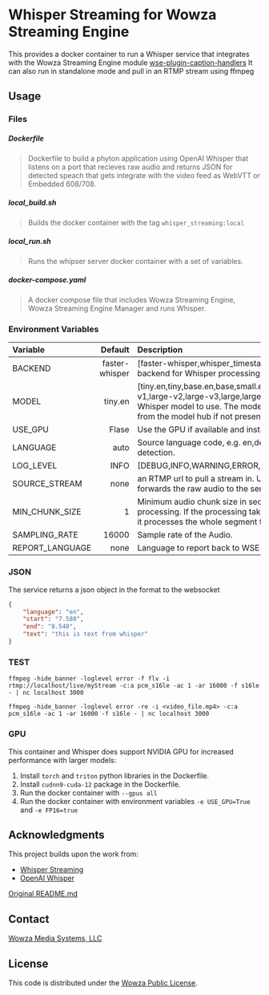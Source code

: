 # Whisper Streaming for Wowza Streaming Engine

This provides a docker container to run a Whisper service that integrates with the Wowza Streaming Engine module [wse-plugin-caption-handlers](https://github.com/WowzaMediaSystems/wse-plugin-caption-handlers)
It can also run in standalone mode and pull in an RTMP stream using ffmpeg 

## Usage

### Files

##### Dockerfile

> Dockerfile to build a phyton application using OpenAI Whisper that listens on a port that recieves raw audio and returns JSON for detected speach that gets integrate with the video feed as WebVTT or Embedded 608/708.

##### local_build.sh

>Builds the docker container with the tag `whisper_streaming:local`

##### local_run.sh

> Runs the whipser server docker container with a set of variables.

##### docker-compose.yaml

> A docker compose file that includes Wowza Streaming Engine, Wowza Streaming Engine Manager and runs Whisper.


### Environment Variables

|Variable  |Default  |Description |
|:---------|--------:|:-----------|
|BACKEND   |faster-whisper| [faster-whisper,whisper_timestamped,openai-api] Load only this backend for Whisper processing.|
|MODEL     |  tiny.en| [tiny.en,tiny,base.en,base,small.en,small,medium.en,medium,large-v1,large-v2,large-v3,large,large-v3-turbo] Name size of the Whisper model to use. The model is automatically downloaded from the model hub if not present in model cache dir. (/tmp)|
|USE_GPU   | Flase | Use the GPU if available and installed |
|LANGUAGE  |     auto| Source language code, e.g. en,de,cs, or 'auto' for language detection.|
|LOG_LEVEL |     INFO| [DEBUG,INFO,WARNING,ERROR,CRITICAL] The level for logging|
|SOURCE_STREAM | none| an RTMP url to pull a stream in.  Uses ffmpeg to capture audio and forwards the raw audio to the service |
|MIN_CHUNK_SIZE | 1| Minimum audio chunk size in seconds. It waits up to this time to do processing. If the processing takes shorter time, it waits, otherwise it processes the whole segment that was received by this time.|
|SAMPLING_RATE | 16000| Sample rate of the Audio.  |
|REPORT_LANGUAGE | none| Language to report back to WSE|

### JSON

The service returns a json object in the format to the websocket
```json
{
    "language": "en",
    "start": "7.580",
    "end": "8.540",
    "text": "this is text from whisper"
}
```

### TEST

```
ffmpeg -hide_banner -loglevel error -f flv -i rtmp://localhost/live/myStream -c:a pcm_s16le -ac 1 -ar 16000 -f s16le - | nc localhost 3000
```
```
ffmpeg -hide_banner -loglevel error -re -i <video_file.mp4> -c:a pcm_s16le -ac 1 -ar 16000 -f s16le - | nc localhost 3000
```
### GPU

This container and Whisper does support NVIDIA GPU for increased performance with larger models:  
1. Install `torch` and `triton` python libraries in the Dockerfile.
2. Install `cudnn9-cuda-12` package in the Dockerfile.
3. Run the docker container with `--gpus all`
4. Run the docker container with environment variables `-e USE_GPU=True` and `-e FP16=true`

## Acknowledgments

This project builds upon the work from:

- [Whisper Streaming](https://github.com/ufal/whisper_streaming)
- [OpenAI Whisper](https://github.com/openai/whisper)

[Original README.md](https://github.com/WowzaMediaSystems/whisper_streaming/blob/main/README_ORG.md)

## Contact

[Wowza Media Systems, LLC](https://www.wowza.com/contact)

## License

This code is distributed under the [Wowza Public License](https://github.com/WowzaMediaSystems/whisper_streaming/blob/main/LICENSE.txt).
